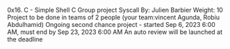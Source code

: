 0x16. C - Simple Shell
C
Group project
Syscall
 By: Julien Barbier
 Weight: 10
 Project to be done in teams of 2 people (your team:vincent Agunda, Robiu Abdulhamid)
 Ongoing second chance project - started Sep 6, 2023 6:00 AM, must end by Sep 23, 2023 6:00 AM
 An auto review will be launched at the deadline
